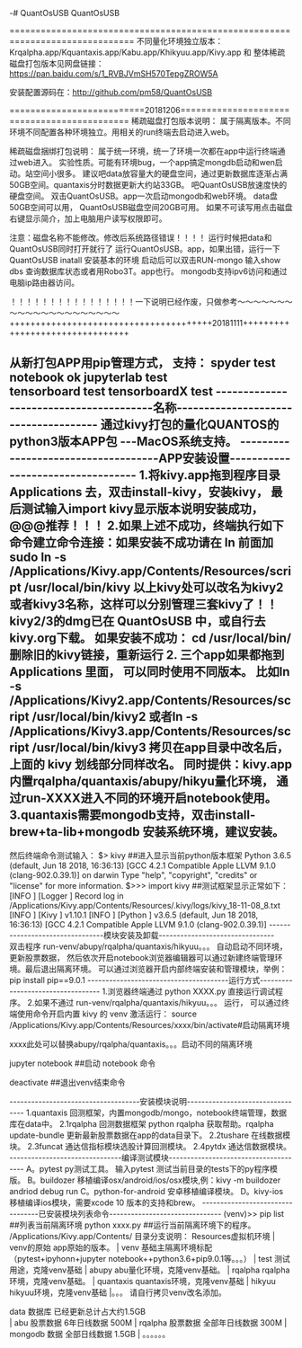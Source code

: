 -# QuantOsUSB
QuantOsUSB

==============================================================================
不同量化环境独立版本：Krqalpha.app/Kquantaxis.app/Kabu.app/Khikyuu.app/Kivy.app
和 整体稀疏磁盘打包版本见网盘链接：
https://pan.baidu.com/s/1_RVBJVmSH570TepgZROW5A 

安装配置源码在：http://github.com/pm58/QuantOsUSB

==========================20181206============================================
稀疏磁盘打包版本说明：
属于隔离版本。不同环境不同配置各种环境独立。用相关的run终端去启动进入web。

稀疏磁盘捆绑打包说明：
属于统一环境，统一了环境一次都在app中运行终端通过web进入。
实验性质。可能有环境bug，一个app搞定mongdb启动和wen启动。站空间小很多。
建议吧data放容量大的硬盘空间，通过更新数据库逐渐占满50GB空间。quantaxis分时数据更新大约站33GB。
吧QuantOsUSB放速度快的硬盘空间。
双击QuantOsUSB。app一次启动mongodb和web环境。
data盘50GB空间可以用，
QuantOsUSB磁盘空间20GB可用。
如果不可读写用点击磁盘右键显示简介，加上电脑用户读写权限即可。

注意：磁盘名称不能修改。修改后系统路径错误！！！！
运行时候把data和QuantOsUSB同时打开就行了
运行QuantOsUSB。app，如果出错，运行一下QuantOsUSB inatall 安装基本的环境
启动后可以双击RUN-mongo 输入show dbs 查询数据库状态或者用Robo3T。app也行。
mongodb支持ipv6访问和通过电脑ip路由器访问。

！！！！！！！！！！！！！！！！一下说明已经作废，只做参考～～～～～～～～～～～～～～～～～～～～～
+++++++++++++++++++++++++++++++++++++++20181111++++++++++++++++++++++++++++++++

从新打包APP用pip管理方式，
支持：
spyder	        test
notebook	ok
jupyterlab	test	
tensorboard	test
tensorboardX	test
---------------------------------------名称-------------------------------------
通过kivy打包的量化QUANTOS的python3版本APP包 ---MacOS系统支持。
------------------------------------APP安装设置----------------------------------
1.将kivy.app拖到程序目录 Applications 去，双击install-kivy，安装kivy，
  最后测试输入import kivy显示版本说明安装成功，@@@推荐！！！
2.如果上述不成功，终端执行如下命令建立命令连接：如果安装不成功请在 ln 前面加 sudo
ln -s /Applications/Kivy.app/Contents/Resources/script /usr/local/bin/kivy
以上kivy处可以改名为kivy2或者kivy3名称，这样可以分别管理三套kivy了！！
kivy2/3的dmg已在 QuantOsUSB 中，或自行去kivy.org下载。
如果安装不成功：
cd /usr/local/bin/
删除旧的kivy链接，重新运行 2.
三个app如果都拖到 Applications 里面， 可以同时使用不同版本。
比如ln -s /Applications/Kivy2.app/Contents/Resources/script /usr/local/bin/kivy2
或者ln -s /Applications/Kivy3.app/Contents/Resources/script /usr/local/bin/kivy3
拷贝在app目录中改名后，上面的 kivy 划线部分同样改名。
同时提供：kivy.app 内置rqalpha/quantaxis/abupy/hikyu量化环境，
通过run-XXXX进入不同的环境开启notebook使用。
3.quantaxis需要mongodb支持，双击install-brew+ta-lib+mongodb 安装系统环境，建议安装。
-------------------------------------------------------------------------------
然后终端命令测试输入：
$> kivy           ##进入显示当前python版本框架
Python 3.6.5 (default, Jun 18 2018, 16:36:13)
[GCC 4.2.1 Compatible Apple LLVM 9.1.0 (clang-902.0.39.1)] on darwin
Type "help", "copyright", "credits" or "license" for more information.
$>>> import kivy  ##测试框架显示正常如下：
[INFO   ] [Logger      ] Record log in /Applications/Kivy.app/Contents/Resources/.kivy/logs/kivy_18-11-08_8.txt
[INFO   ] [Kivy        ] v1.10.1
[INFO   ] [Python      ] v3.6.5 (default, Jun 18 2018, 16:36:13)
[GCC 4.2.1 Compatible Apple LLVM 9.1.0 (clang-902.0.39.1)]
--------------------------------模块安装及卸载--------------------------------  
双击程序 run-venv/abupy/rqalpha/quantaxis/hikyuu。。。 自动启动不同环境，更新股票数据，
然后依次开启notebook浏览器编辑器可以通过新建终端管理环境。最后退出隔离环境。
可以通过浏览器开启内部终端安装和管理模块，举例：pip install pip==9.0.1
---------------------------------------运行方式----------------------------------
1.浏览器终端通过 python XXXX.py 直接运行调试程序。
2.如果不通过 run-venv/rqalpha/quantaxis/hikyuu。。。 运行，
  可以通过终端使用命令开启内置 kivy 的 venv 激活运行：
   source /Applications/Kivy.app/Contents/Resources/xxxx/bin/activate#启动隔离环境
                                                    
   xxxx此处可以替换abupy/rqalpha/quantaxis。。。启动不同的隔离环境
   
   jupyter notebook ##启动 notebook 命令

   deactivate  ##退出venv结束命令

------------------------------------安装模块说明---------------------------------
1.quantaxis 回测框架，内置mongodb/mongo，notebook终端管理，数据库在data中。
2.1rqalpha 回测数据框架 python  rqalpha 获取帮助。rqalpha update-bundle
	   更新最新股票数据在app的data目录下。
2.2tushare 在线数据模块。
2.3funcat 通达信指标模块选股计算回测模块。
2.4pytdx 通达信数据模块。
-------------------------------编译测试模块--------------------------------------
A。pytest py测试工具。 输入pytest 测试当前目录的tests下的py程序模版。
B。buildozer 移植编译osx/android/ios/osx模块,例：kivy -m buildozer andriod debug run
C。python-for-android  安卓移植编译模块。
D。kivy-ios 移植编译ios模块，需要xcode 10 版本的支持和brew。
---------------------------------已安装模块列表命令-------------------------------
(venv)>> pip list   ##列表当前隔离环境
python xxxx.py    ##运行当前隔离环境下的程序。
/Applications/Kivy.app/Contents/ 目录分支说明：
Resources虚拟机环境
        |
        venv的原始 app原始的版本。
        |
        venv 基础主隔离环境标配（pytest+ipyhonn+jupyter notebook++python3.6+pip9.0.1等。。。）
        |
        test 测试用途，克隆venv基础
        |
        abupy      abu量化环境，克隆venv基础。
        |
        rqalpha    rqalpha环境，克隆venv基础。
        |
        quantaxis  quantaxis环境，克隆venv基础
        |
	hikyuu     hikyuu环境，克隆venv基础
	|。。。     请自行拷贝venv改名添加。

data  数据库  已经更新总计占大约1.5GB  
	|
	abu 股票数据 6年日线数据 500M
	|
	rqalpha 股票数据  全部年日线数据 300M
	|
	mongodb 数据  全部日线数据 1.5GB
	|
	。。。。。。

